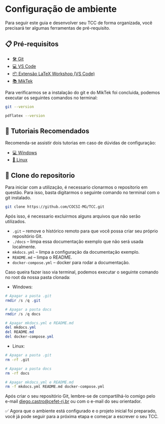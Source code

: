 # Configuração de ambiente

Para seguir este guia e desenvolver seu TCC de forma organizada, você precisará ter algumas ferramentas de pré-requisito.

## 📋 Pré-requisitos

- <a href="https://git-scm.com" target="_blank">🛠️ Git</a>
- <a href="https://code.visualstudio.com" target="_blank">💻 VS Code</a>
- <a href="https://marketplace.visualstudio.com/items?itemName=James-Yu.latex-workshop" target="_blank">📦 Extensão LaTeX Workshop (VS Code)</a>
- <a href="https://miktex.org/" target="_blank">📚 MikTek</a>

Para verificarmos se a instalação do git e do MikTek foi concluida, podemos executar os seguintes comandos no terminal:

```bash
git --version
```

```bash
pdflatex --version
```

## 📑 Tutoriais Recomendados

Recomenda-se assistir dois tutorias em caso de dúvidas de configuração:

- <a href="https://www.youtube.com/watch?v=4lyHIQl4VM8" target="_blank">💻 Windows</a>
- <a href="https://www.youtube.com/watch?v=2VlV973dL3E" target="_blank">🐧 Linux</a>

## 📂 Clone do repositorio

Para iniciar com a utilização, é necessario clonarmos o repositorio em questão. Para isso, basta digitarmos o seguinte comando no terminal com o git instalado.

```bash
git clone https://github.com/COCSI-MG/TCC.git
```

Após isso, é necessario excluirmos alguns arquivos que não serão utilizados.

- `.git` – remove o histórico remoto para que você possa criar seu próprio repositório Git.
- `./docs` – limpa essa documentação exemplo que não será usada localmente.
- `mkdocs.yml` – limpa a configuração da documentação exemplo.
- `README.md` – limpa o README.
- `docker-compose.yml` – docker para rodar a documentação.

Caso queira fazer isso via terminal, podemos executar o seguinte comando no root da nossa pasta clonada:

* Windows:

```powershell
# Apagar a pasta .git
rmdir /s /q .git

# Apagar a pasta docs
rmdir /s /q docs

# Apagar mkdocs.yml e README.md
del mkdocs.yml
del README.md
del docker-compose.yml
```

* Linux:

```bash
# Apagar a pasta .git
rm -rf .git

# Apagar a pasta docs
rm -rf docs

# Apagar mkdocs.yml e README.md
rm -f mkdocs.yml README.md docker-compose.yml
```

Após criar o seu repositório Git, lembre-se de compartilhá-lo comigo pelo e-mail diego.castro@cefet-rj.br ou com o e-mail do seu orientador.

✅ Agora que o ambiente está configurado e o projeto inicial foi preparado, você já pode seguir para a próxima etapa e começar a escrever o seu TCC.